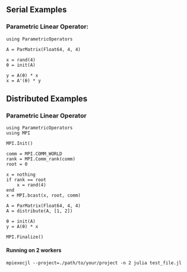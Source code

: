 ## Serial Examples

### Parametric Linear Operator:

```
using ParametricOperators

A = ParMatrix(Float64, 4, 4)

x = rand(4)
θ = init(A)

y = A(θ) * x
x = A'(θ) * y
```

## Distributed Examples

### Parametric Linear Operator

```
using ParametricOperators
using MPI

MPI.Init()

comm = MPI.COMM_WORLD
rank = MPI.Comm_rank(comm)
root = 0

x = nothing
if rank == root
    x = rand(4)
end
x = MPI.bcast(x, root, comm)

A = ParMatrix(Float64, 4, 4)
A = distribute(A, [1, 2])

θ = init(A)
y = A(θ) * x

MPI.Finalize()
```

#### Running on 2 workers

```
mpiexecjl --project=./path/to/your/project -n 2 julia test_file.jl
```